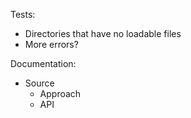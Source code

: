 Tests:
- Directories that have no loadable files
- More errors?

Documentation:
- Source
  - Approach
  - API
